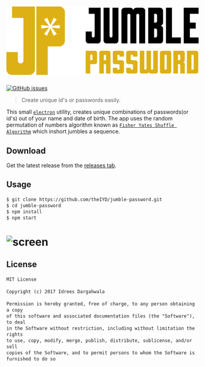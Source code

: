# ![jumble](https://github.com/Arslanshn/jumble-password/blob/master/media/Logo.png?raw=true)

[![GitHub issues](https://img.shields.io/github/issues/theIYD/jumble-password.svg)](https://github.com/theIYD/jumble-password/issues)

> Create unique id's or passwords easily.

This small [`electron`](https://electronjs.org/) utility, creates unique combinations of passwords(or id's) out of your name and date of birth. The app uses the random permutation of numbers algorithm known as [`Fisher Yates Shuffle Algorithm`](https://en.wikipedia.org/wiki/Fisher%E2%80%93Yates_shuffle) which inshort jumbles a sequence. 


## Download

Get the latest release from the [releases tab](https://github.com/theIYD/jumble-password/releases).

## Usage

```
$ git clone https://github.com/theIYD/jumble-password.git
$ cd jumble-password
$ npm install
$ npm start

```

# ![screen](https://github.com/theIYD/jumble-password/blob/master/media/screen.gif)

## License

```
MIT License

Copyright (c) 2017 Idrees Dargahwala

Permission is hereby granted, free of charge, to any person obtaining a copy
of this software and associated documentation files (the "Software"), to deal
in the Software without restriction, including without limitation the rights
to use, copy, modify, merge, publish, distribute, sublicense, and/or sell
copies of the Software, and to permit persons to whom the Software is
furnished to do so

```
